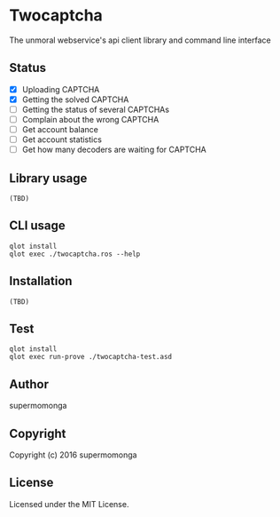 # Twocaptcha

The unmoral webservice's api client library and command line interface

## Status

- [X] Uploading CAPTCHA
- [X] Getting the solved CAPTCHA
- [ ] Getting the status of several CAPTCHAs
- [ ] Complain about the wrong CAPTCHA
- [ ] Get account balance
- [ ] Get account statistics
- [ ] Get how many decoders are waiting for CAPTCHA

## Library usage

`(TBD)`

## CLI usage

```
qlot install
qlot exec ./twocaptcha.ros --help
```

## Installation

`(TBD)`

## Test

```
qlot install
qlot exec run-prove ./twocaptcha-test.asd
```

## Author

supermomonga

## Copyright

Copyright (c) 2016 supermomonga

## License

Licensed under the MIT License.
